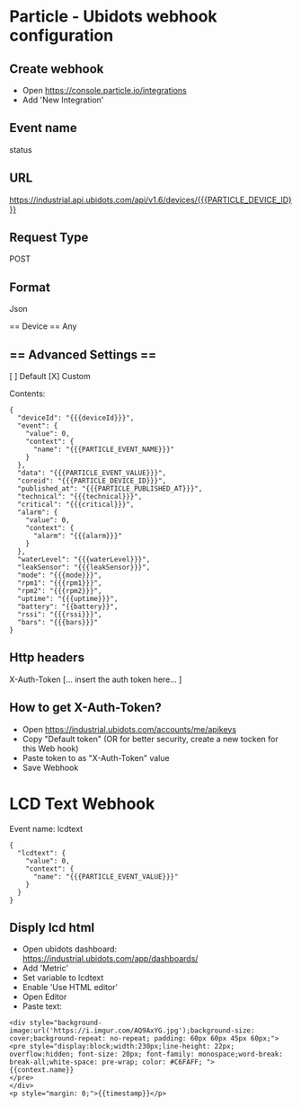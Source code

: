 Particle - Ubidots webhook configuration
========================================

Create webhook
--------------

- Open https://console.particle.io/integrations
- Add 'New Integration'

Event name
----------
status

URL
---
https://industrial.api.ubidots.com/api/v1.6/devices/{{{PARTICLE_DEVICE_ID}}}

Request Type
------------
POST

Format
------
Json

== Device ==
Any

== Advanced Settings ==
-----------------
[ ] Default [X] Custom

Contents:
```
{
  "deviceId": "{{{deviceId}}}",
  "event": {
    "value": 0,
    "context": {
      "name": "{{{PARTICLE_EVENT_NAME}}}"
    }
  },
  "data": "{{{PARTICLE_EVENT_VALUE}}}",
  "coreid": "{{{PARTICLE_DEVICE_ID}}}",
  "published_at": "{{{PARTICLE_PUBLISHED_AT}}}",
  "technical": "{{{technical}}}",
  "critical": "{{{critical}}}",
  "alarm": {
    "value": 0,
    "context": {
      "alarm": "{{{alarm}}}"
    }
  },
  "waterLevel": "{{{waterLevel}}}",
  "leakSensor": "{{{leakSensor}}}",
  "mode": "{{{mode}}}",
  "rpm1": "{{{rpm1}}}",
  "rpm2": "{{{rpm2}}}",
  "uptime": "{{{uptime}}}",
  "battery": "{{battery}}",
  "rssi": "{{{rssi}}}",
  "bars": "{{{bars}}}"
}
```

Http headers
------------

X-Auth-Token [... insert the auth token here... ]

How to get X-Auth-Token?
------------------------

- Open https://industrial.ubidots.com/accounts/me/apikeys
- Copy "Default token" (OR for better security, create a new tocken for this Web hook)
- Paste token to as "X-Auth-Token" value
- Save Webhook

LCD Text Webhook
================

Event name: lcdtext



```
{
  "lcdtext": {
    "value": 0,
    "context": {
      "name": "{{{PARTICLE_EVENT_VALUE}}}"
    }
  }
}
```

Disply lcd html
---------------
- Open ubidots dashboard: https://industrial.ubidots.com/app/dashboards/
- Add 'Metric'
- Set variable to lcdtext
- Enable 'Use HTML editor'
- Open Editor
- Paste text:
```
<div style="background-image:url('https://i.imgur.com/AQ9AxYG.jpg');background-size: cover;background-repeat: no-repeat; padding: 60px 60px 45px 60px;">
<pre style="display:block;width:230px;line-height: 22px; overflow:hidden; font-size: 20px; font-family: monospace;word-break: break-all;white-space: pre-wrap; color: #C6FAFF; ">
{{context.name}}  
</pre>
</div>
<p style="margin: 0;">{{timestamp}}</p>
```
